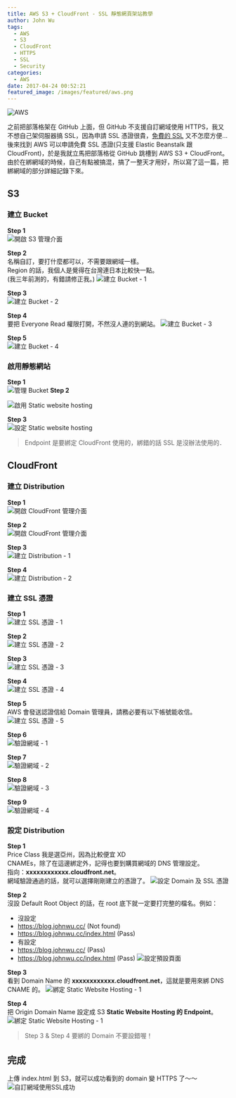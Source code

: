 ```yaml
---
title: AWS S3 + CloudFront - SSL 靜態網頁架站教學
author: John Wu
tags:
  - AWS
  - S3
  - CloudFront
  - HTTPS
  - SSL
  - Security
categories:
  - AWS
date: 2017-04-24 00:52:21
featured_image: /images/featured/aws.png
---
```

![AWS](/images/featured/aws.png)

之前把部落格架在 GitHub 上面，但 GitHub 不支援自訂網域使用 HTTPS，我又不想自己架伺服器搞 SSL，因為申請 SSL 憑證很貴，[免費的 SSL](/article/ssl-for-free.html) 又不怎麼方便...  
後來找到 AWS 可以申請免費 SSL 憑證(只支援 Elastic Beanstalk 跟 CloudFront)，於是我就立馬把部落格從 GitHub 跳槽到 AWS S3 + CloudFront。  
由於在綁網域的時候，自己有點被搞混，搞了一整天才用好，所以寫了這一篇，把綁網域的部分詳細記錄下來。

<!-- more -->

## S3

### 建立 Bucket

**Step 1**  
![開啟 S3 管理介面](/images/a/11.png)

**Step 2**  
名稱自訂，要打什麼都可以，不需要跟網域一樣。  
Region 的話，我個人是覺得在台灣連日本比較快一點。  
(我三年前測的，有錯請修正我。)
![建立 Bucket - 1](/images/a/60.png)

**Step 3**  
![建立 Bucket - 2](/images/a/66.png)

**Step 4**  
要把 Everyone Read 權限打開，不然沒人連的到網站。
![建立 Bucket - 3](/images/a/67.png)

**Step 5**  
![建立 Bucket - 4](/images/a/68.png)


### 啟用靜態網站

**Step 1**  
![管理 Bucket](/images/a/70.png)
**Step 2**  

![啟用 Static website hosting](/images/a/71.png)

**Step 3**  
![設定 Static website hosting](/images/a/72.png)
> Endpoint 是要綁定 CloudFront 使用的，綁錯的話 SSL 是沒辦法使用的．

## CloudFront
### 建立 Distribution
**Step 1**  
![開啟 CloudFront 管理介面](/images/a/90.png)

**Step 2**  
![開啟 CloudFront 管理介面](/images/a/73.png)

**Step 3**  
![建立 Distribution - 1](/images/a/74.png)

**Step 4**  
![建立 Distribution - 2](/images/a/75.png)

### 建立 SSL 憑證

**Step 1**  
![建立 SSL 憑證 - 1](/images/a/80.png)

**Step 2**  
![建立 SSL 憑證 - 2](/images/a/76.png)

**Step 3**  
![建立 SSL 憑證 - 3](/images/a/77.png)

**Step 4**  
![建立 SSL 憑證 - 4](/images/a/78.png)

**Step 5**  
AWS 會發送認證信給 Domain 管理員，請務必要有以下帳號能收信。
![建立 SSL 憑證 - 5](/images/a/79.png)

**Step 6**  
![驗證網域 - 1](/images/a/81.png)

**Step 7**  
![驗證網域 - 2](/images/a/82.png)

**Step 8**  
![驗證網域 - 3](/images/a/83.png)

**Step 9**  
![驗證網域 - 4](/images/a/84.png)

### 設定 Distribution

**Step 1**  
Price Class 我是選亞州，因為比較便宜 XD  
CNAMEs，除了在這邊綁定外，記得也要到購買網域的 DNS 管理設定。  
指向：**xxxxxxxxxxxx.cloudfront.net**。  
網域驗證通過的話，就可以選擇剛剛建立的憑證了。
![設定 Domain 及 SSL 憑證](/images/a/85.png)

**Step 2**  
沒設 Default Root Object 的話，在 root 底下就一定要打完整的檔名。例如：
* 沒設定
 * https://blog.johnwu.cc/ (Not found)
 * https://blog.johnwu.cc/index.html (Pass)
* 有設定
 * https://blog.johnwu.cc/ (Pass)
 * https://blog.johnwu.cc/index.html (Pass)
![設定預設頁面](/images/a/86.png)

**Step 3**  
看到 Domain Name 的 **xxxxxxxxxxxx.cloudfront.net**，這就是要用來綁 DNS CNAME 的。
![綁定 Static Website Hosting - 1](/images/a/87.png)

**Step 4**  
把 Origin Domain Name 設定成 S3 **Static Website Hosting 的 Endpoint**。
![綁定 Static Website Hosting - 1](/images/a/88.png)  

> Step 3 & Step 4 要綁的 Domain 不要設錯喔！

## 完成
上傳 index.html 到 S3，就可以成功看到的 domain 變 HTTPS 了～～
![自訂網域使用SSL成功](/images/a/89.png)
